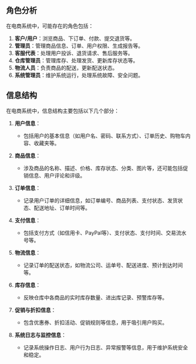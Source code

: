 ## 角色分析
在电商系统中，可能存在的角色包括：

1. **客户/用户**：浏览商品、下订单、付款、提交退货等。
2. **管理员**：管理商品信息、订单、用户权限、生成报告等。
3. **客服代表**：处理用户投诉、退货请求、售后服务等。
4. **仓库管理员**：管理库存、处理发货、更新库存状态等。
5. **物流人员**：负责商品的配送，更新配送状态。
6. **系统管理员**：维护系统运行，处理系统故障、安全问题。






##  信息结构
在电商系统中，信息结构主要包括以下几个部分：

1. **用户信息**：
   - 包括用户的基本信息（如用户名、密码、联系方式）、订单历史、购物车内容、收藏夹等。

2. **商品信息**：
   - 涉及商品的名称、描述、价格、库存状态、分类、图片等，还可能包括促销信息、用户评论和评级。

3. **订单信息**：
   - 记录用户订单的详细信息，如订单编号、商品列表、支付状态、发货状态、配送地址、订单时间等。

4. **支付信息**：
   - 包括支付方式（如信用卡、PayPal等）、支付状态、支付时间、交易流水号等。

5. **物流信息**：
   - 记录订单的配送状态，如物流公司、运单号、配送进度、预计到达时间等。

6. **库存信息**：
   - 反映仓库中各商品的实时库存数量、进出库记录、预警库存等。

7. **促销与折扣信息**：
   - 包含优惠券、折扣活动、促销规则等信息，用于吸引用户购买。

8. **系统日志与监控信息**：
   - 记录系统操作日志、用户行为日志、异常报警等信息，用于维护系统安全和稳定。 

<!--stackedit_data:
eyJoaXN0b3J5IjpbLTUxODU2NTFdfQ==
-->